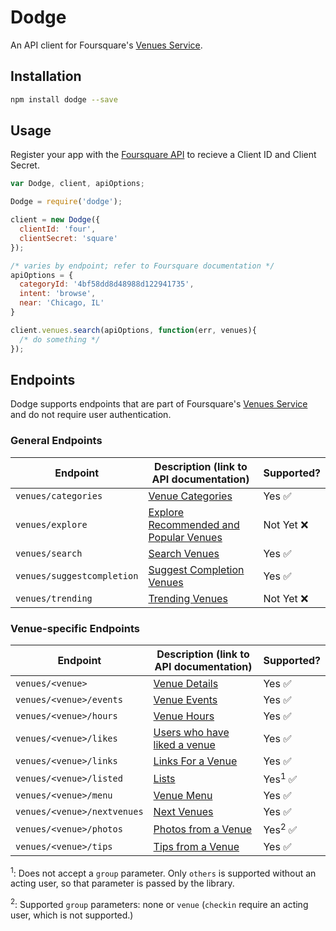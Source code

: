 # Dodge

An API client for Foursquare's [Venues Service][venues-service].

[venues-service]: https://developer.foursquare.com/overview/venues

## Installation

```bash
npm install dodge --save
```

## Usage

Register your app with the [Foursquare API][foursquare-api] to recieve a Client ID and Client Secret.

```javascript
var Dodge, client, apiOptions;

Dodge = require('dodge');

client = new Dodge({
  clientId: 'four',
  clientSecret: 'square'
});

/* varies by endpoint; refer to Foursquare documentation */
apiOptions = {
  categoryId: '4bf58dd8d48988d122941735',
  intent: 'browse',
  near: 'Chicago, IL'
}

client.venues.search(apiOptions, function(err, venues){
  /* do something */
});
```

[foursquare-api]: https://developer.foursquare.com/

## Endpoints

Dodge supports endpoints that are part of Foursquare's [Venues Service][venues-service] and do not require user authentication.

### General Endpoints

| Endpoint                   | Description (link to API documentation)                  | Supported?             |
| -------------------------- | -------------------------------------------------------- | ---------------------- |
| `venues/categories`        | [Venue Categories][venues/categories]                    | Yes :white_check_mark: |
| `venues/explore`           | [Explore Recommended and Popular Venues][venues/explore] | Not Yet :x:            |
| `venues/search`            | [Search Venues][venues/search]                           | Yes :white_check_mark: |
| `venues/suggestcompletion` | [Suggest Completion Venues][venues/suggestcompletion]    | Yes :white_check_mark: |
| `venues/trending`          | [Trending Venues][venues/trending]                       | Not Yet :x:            |

[venues/categories]: https://developer.foursquare.com/docs/venues/categories
[venues/explore]: https://developer.foursquare.com/docs/venues/explore
[venues/search]: https://developer.foursquare.com/docs/venues/search
[venues/suggestcompletion]: https://developer.foursquare.com/docs/venues/suggestcompletion
[venues/trending]: https://developer.foursquare.com/docs/venues/trending

### Venue-specific Endpoints

| Endpoint                     | Description (link to API documentation)            | Supported?                         |
| ---------------------------- | -------------------------------------------------- | ---------------------------------- |
| `venues/<venue>`             | [Venue Details][venues/venue]                      | Yes :white_check_mark:             |
| `venues/<venue>/events`      | [Venue Events][venues/venue/events]                | Yes :white_check_mark:             |
| `venues/<venue>/hours`       | [Venue Hours][venues/venue/hours]                  | Yes :white_check_mark:             |
| `venues/<venue>/likes`       | [Users who have liked a venue][venues/venue/likes] | Yes :white_check_mark:             |
| `venues/<venue>/links`       | [Links For a Venue][venues/venue/links]            | Yes :white_check_mark:             |
| `venues/<venue>/listed`      | [Lists][venues/venue/listed]                       | Yes<sup>1</sup> :white_check_mark: |
| `venues/<venue>/menu`        | [Venue Menu][venues/venue/menu]                    | Yes :white_check_mark:             |
| `venues/<venue>/nextvenues`  | [Next Venues][venues/venue/nextvenues]             | Yes :white_check_mark:             |
| `venues/<venue>/photos`      | [Photos from a Venue][venues/venue/photos]         | Yes<sup>2</sup> :white_check_mark: |
| `venues/<venue>/tips`        | [Tips from a Venue][venues/venue/tips]             | Yes :white_check_mark:             |

<sup>1</sup>: Does not accept a `group` parameter. Only `others` is supported without an acting user, so that parameter is passed by the library.

<sup>2</sup>: Supported `group` parameters: none or `venue` (`checkin` require an acting user, which is not supported.)

[venues/venue]: https://developer.foursquare.com/docs/venues/venues
[venues/venue/events]: https://developer.foursquare.com/docs/venues/events
[venues/venue/hours]: https://developer.foursquare.com/docs/venues/hours
[venues/venue/likes]: https://developer.foursquare.com/docs/venues/likes
[venues/venue/links]: https://developer.foursquare.com/docs/venues/links
[venues/venue/listed]: https://developer.foursquare.com/docs/venues/listed
[venues/venue/menu]: https://developer.foursquare.com/docs/venues/menu
[venues/venue/nextvenues]: https://developer.foursquare.com/docs/venues/nextvenues
[venues/venue/photos]: https://developer.foursquare.com/docs/venues/photos
[venues/venue/tips]: https://developer.foursquare.com/docs/venues/tips
